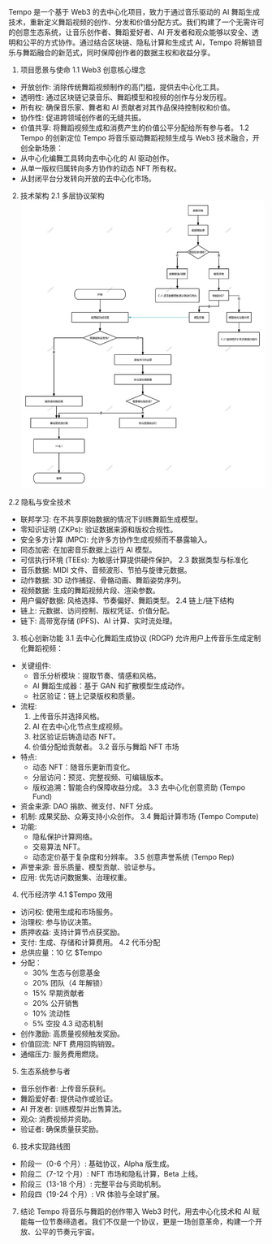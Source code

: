 Tempo 是一个基于 Web3 的去中心化项目，致力于通过音乐驱动的 AI 舞蹈生成技术，重新定义舞蹈视频的创作、分发和价值分配方式。我们构建了一个无需许可的创意生态系统，让音乐创作者、舞蹈爱好者、AI 开发者和观众能够以安全、透明和公平的方式协作。通过结合区块链、隐私计算和生成式 AI，Tempo 将解锁音乐与舞蹈融合的新范式，同时保障创作者的数据主权和收益分享。
1. 项目愿景与使命
1.1 Web3 创意核心理念
- 开放创作: 消除传统舞蹈视频制作的高门槛，提供去中心化工具。  
- 透明性: 通过区块链记录音乐、舞蹈模型和视频的创作与分发历程。  
- 所有权: 确保音乐家、舞者和 AI 贡献者对其作品保持控制权和价值。  
- 协作性: 促进跨领域创作者的无缝共振。  
- 价值共享: 将舞蹈视频生成和消费产生的价值公平分配给所有参与者。
1.2 Tempo 的创新定位
Tempo 将音乐驱动舞蹈视频生成与 Web3 技术融合，开创全新场景：  
- 从中心化编舞工具转向去中心化的 AI 驱动创作。  
- 从单一版权归属转向多方协作的动态 NFT 所有权。  
- 从封闭平台分发转向开放的去中心化市场。
2. 技术架构
2.1 多层协议架构
![流程图](public/flow.png)

2.2 隐私与安全技术
- 联邦学习: 在不共享原始数据的情况下训练舞蹈生成模型。  
- 零知识证明 (ZKPs): 验证数据来源和版权合规性。  
- 安全多方计算 (MPC): 允许多方协作生成视频而不暴露输入。  
- 同态加密: 在加密音乐数据上运行 AI 模型。  
- 可信执行环境 (TEEs): 为敏感计算提供硬件保护。
2.3 数据类型与标准化
- 音乐数据: MIDI 文件、音频波形、节拍与旋律元数据。  
- 动作数据: 3D 动作捕捉、骨骼动画、舞蹈姿势序列。  
- 视频数据: 生成的舞蹈视频片段、渲染参数。  
- 用户偏好数据: 风格选择、节奏偏好、舞蹈类型。
2.4 链上/链下结构
- 链上: 元数据、访问控制、版权凭证、价值分配。  
- 链下: 高带宽存储 (IPFS)、AI 计算、实时流处理。
3. 核心创新功能
3.1 去中心化舞蹈生成协议 (RDGP)
允许用户上传音乐生成定制化舞蹈视频：  
- 关键组件:  
  - 音乐分析模块：提取节奏、情感和风格。  
  - AI 舞蹈生成器：基于 GAN 和扩散模型生成动作。  
  - 社区验证：链上记录版权和质量。
- 流程:  
  1. 上传音乐并选择风格。  
  2. AI 在去中心化节点生成视频。  
  3. 社区验证后铸造动态 NFT。  
  4. 价值分配给贡献者。
3.2 音乐与舞蹈 NFT 市场
- 特点:  
  - 动态 NFT：随音乐更新而变化。  
  - 分层访问：预览、完整视频、可编辑版本。  
  - 版权追溯：智能合约保障收益分成。
3.3 去中心化创意资助 (Tempo Fund)
- 资金来源: DAO 捐款、微支付、NFT 分成。  
- 机制: 成果奖励、众筹支持小众创作。
3.4 舞蹈计算市场 (Tempo Compute)
- 功能:  
  - 隐私保护计算网络。  
  - 交易算法 NFT。  
  - 动态定价基于复杂度和分辨率。
3.5 创意声誉系统 (Tempo Rep)
- 声誉来源: 音乐质量、模型贡献、验证参与。  
- 应用: 优先访问数据集、治理权重。
4. 代币经济学
4.1 $Tempo 效用
- 访问权: 使用生成和市场服务。  
- 治理权: 参与协议决策。  
- 质押收益: 支持计算节点获奖励。  
- 支付: 生成、存储和计算费用。
4.2 代币分配
- 总供应量：10 亿 $Tempo  
- 分配：  
  - 30% 生态与创意基金  
  - 20% 团队（4 年解锁）  
  - 15% 早期贡献者  
  - 20% 公开销售  
  - 10% 流动性  
  - 5% 空投
4.3 动态机制
- 创作激励: 高质量视频触发奖励。  
- 价值回流: NFT 费用回购销毁。  
- 通缩压力: 服务费用燃烧。
5. 生态系统参与者
- 音乐创作者: 上传音乐获利。  
- 舞蹈爱好者: 提供动作或验证。  
- AI 开发者: 训练模型并出售算法。  
- 观众: 消费视频并资助。  
- 验证者: 确保质量获奖励。
6. 技术实现路线图
- 阶段一（0-6 个月）: 基础协议，Alpha 版生成。  
- 阶段二（7-12 个月）: NFT 市场和隐私计算，Beta 上线。  
- 阶段三（13-18 个月）: 完整平台与资助机制。  
- 阶段四（19-24 个月）: VR 体验与全球扩展。
7. 结论
Tempo 将音乐与舞蹈的创作带入 Web3 时代，用去中心化技术和 AI 赋能每一位节奏缔造者。我们不仅是一个协议，更是一场创意革命，构建一个开放、公平的节奏元宇宙。